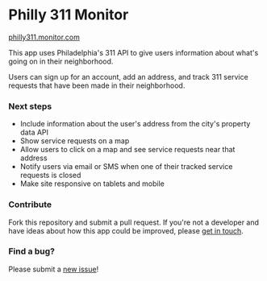 # Philly 311 Monitor

[philly311.monitor.com](http://philly311.monitor.com)

This app uses Philadelphia's 311 API to give users information about what's going on in their neighborhood. 

Users can sign up for an account, add an address, and track 311 service requests that have been made in their neighborhood. 


### Next steps

* Include information about the user's address from the city's property data API
* Show service requests on a map
* Allow users to click on a map and see service requests near that address 
* Notify users via email or SMS when one of their tracked service requests is closed
* Make site responsive on tablets and mobile

### Contribute 

Fork this repository and submit a pull request. If you're not a developer and have ideas about how this app could be improved, please [get in touch](http://nabil.io). 

### Find a bug?

Please submit a [new issue](https://github.com/nhashmi/philly-311-monitor/issues/new)!